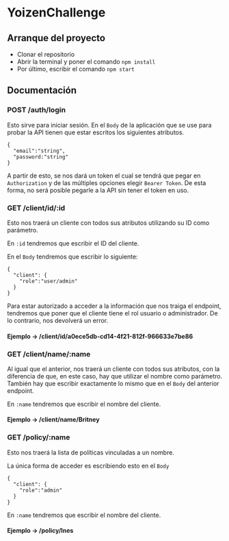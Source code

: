 # YoizenChallenge

## Arranque del proyecto

- Clonar el repositorio
- Abrir la terminal y poner el comando `npm install`
- Por último, escribir el comando `npm start`

## Documentación

### POST /auth/login

Esto sirve para iniciar sesión.
En el `Body` de la aplicación que se use para probar la API tienen que estar escritos los siguientes atributos.

~~~
{
  "email":"string",
  "password:"string"
}
~~~

A partir de esto, se nos dará un token el cual se tendrá que pegar en `Authorization` y de las múltiples opciones elegir `Bearer Token`.
De esta forma, no será posible pegarle a la API sin tener el token en uso.

### GET /client/id/:id

Esto nos traerá un cliente con todos sus atributos utilizando su ID como parámetro.

En `:id` tendremos que escribir el ID del cliente.

En el `Body` tendremos que escribir lo siguiente:

~~~
{
  "client": {
    "role":"user/admin"
  }
}
~~~

Para estar autorizado a acceder a la información que nos traiga el endpoint, tendremos que poner que el cliente tiene el rol usuario o administrador. De lo contrario,
nos devolverá un error.

#### Ejemplo -> /client/id/a0ece5db-cd14-4f21-812f-966633e7be86

### GET /client/name/:name

Al igual que el anterior, nos traerá un cliente con todos sus atributos, con la diferencia de que, en este caso, hay que utilizar el nombre como parámetro. También hay
que escribir exactamente lo mismo que en el `Body` del anterior endpoint.

En `:name` tendremos que escribir el nombre del cliente.

#### Ejemplo -> /client/name/Britney

### GET /policy/:name

Esto nos traerá la lista de políticas vinculadas a un nombre. 

La única forma de acceder es escribiendo esto en el `Body`

~~~
{
  "client": {
    "role":"admin"
  }
}
~~~

En `:name` tendremos que escribir el nombre del cliente.

#### Ejemplo -> /policy/Ines
